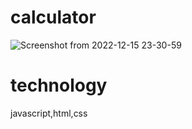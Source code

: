 # calculator
![Screenshot from 2022-12-15 23-30-59](https://user-images.githubusercontent.com/98082833/207955828-9cc0d420-6533-4d75-9de8-2d93064b1933.png)
# technology
javascript,html,css
